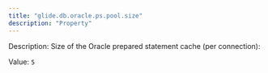 ```yaml
---
title: "glide.db.oracle.ps.pool.size"
description: "Property"
---
```


Description: Size of the Oracle prepared statement cache (per connection):

Value: `5`